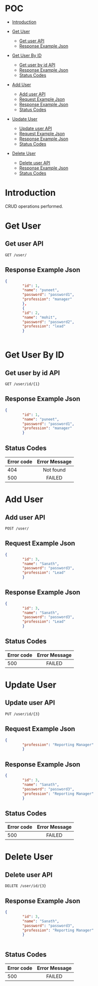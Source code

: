 # POC 

- [Introduction](#introduction) 

- [Get User](#get-user) 
  - [Get user API](#get-user-api) 
  - [Response Example Json](#response-example-json)

- [Get User By ID](#get-user-by-id) 
  - [Get user by id API](#get-user-by-id-api) 
  - [Response Example Json](#response-example-json)  
  - [Status Codes](#status-codes)
  
- [Add User](#add-user) 
  - [Add user API](#add-user-api)
  - [Request Example Json](#request-example-json)  
  - [Response Example Json](#response-example-json)  
  - [Status Codes](#status-codes)
  
- [Update User](#update-user) 
  - [Update user API](#update-user-api)
  - [Request Example Json](#request-example-json)  
  - [Response Example Json](#response-example-json)  
  - [Status Codes](#status-codes)
  
- [Delete User](#delete-user) 
  - [Delete user API](#delete-user-api) 
  - [Response Example Json](#response-example-json)
  - [Status Codes](#status-codes)


# Introduction 

CRUD operations performed.

# Get User 

## Get user API 

`GET /user/` 

## Response Example Json 

```json 
{
        "id": 1,
        "name": "puneet",
        "password": "password1",
        "profession": "manager"
		},
		{
        "id": 2,
        "name": "mohit",
        "password": "password2",
        "profession": "lead"
		}
		

``` 

# Get User By ID 

## Get user by id API 

`GET /user/id/{1}` 

## Response Example Json 

```json 
{
        "id": 1,
        "name": "puneet",
        "password": "password1",
        "profession": "manager"
		}

``` 

## Status Codes 

Error code |                         Error Message 
---------- | :-----------------------------------------------------------: 
404        |                    Not found 
500        |                    FAILED 


# Add User

## Add user API 

`POST /user/` 

## Request Example Json 

```json 
{
        "id": 3,
        "name": "Sanath",
        "password": "password3",
        "profession": "Lead"
		}

``` 

## Response Example Json 

```json 
{
        "id": 3,
        "name": "Sanath",
        "password": "password3",
        "profession": "Lead"
		}

``` 

## Status Codes 

Error code |                         Error Message 
---------- | :-----------------------------------------------------------: 
500        |                    FAILED 

# Update User

## Update user API 

`PUT /user/id/{3}` 

## Request Example Json 

```json 
{
        "profession": "Reporting Manager"
		}

``` 

## Response Example Json 

```json 
{
        "id": 3,
        "name": "Sanath",
        "password": "password3",
        "profession": "Reporting Manager"
		}

``` 

## Status Codes 

Error code |                         Error Message 
---------- | :-----------------------------------------------------------: 
500        |                    FAILED 



# Delete User 

## Delete user API 

`DELETE /user/id/{3}` 

## Response Example Json 

```json 
{
        "id": 3,
        "name": "Sanath",
        "password": "password3",
        "profession": "Reporting Manager"
		}
		

``` 
## Status Codes 

Error code |                         Error Message 
---------- | :-----------------------------------------------------------: 
500        |                    FAILED 


